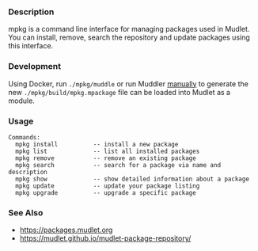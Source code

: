 ### Description
mpkg is a command line interface for managing packages used in Mudlet. You can install, remove, search the repository and update packages using this interface.

### Development
Using Docker, run `./mpkg/muddle` or run Muddler [manually](https://github.com/demonnic/muddler/wiki/Installation) to generate the new `./mpkg/build/mpkg.mpackage` file can be loaded into Mudlet as a module.

### Usage

```
Commands:
  mpkg install          -- install a new package
  mpkg list             -- list all installed packages  
  mpkg remove           -- remove an existing package
  mpkg search           -- search for a package via name and description
  mpkg show             -- show detailed information about a package
  mpkg update           -- update your package listing
  mpkg upgrade          -- upgrade a specific package
```
### See Also

* https://packages.mudlet.org
* https://mudlet.github.io/mudlet-package-repository/
